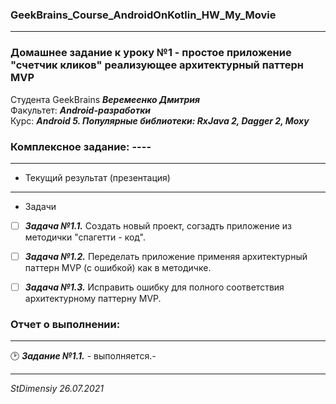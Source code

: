 ### GeekBrains_Course_AndroidOnKotlin_HW_My_Movie
---
### Домашнее задание к уроку №1 - простое приложение "счетчик кликов" реализующее архитектурный паттерн MVP
Студента GeekBrains ***Веремеенко Дмитрия***    
Факультет: ***Android-разработки***    
Курс: ***Android 5. Популярные библиотеки: RxJava 2, Dagger 2, Moxy***    
### Комплексное задание: ----
---    
- Текущий результат (презентация)        
---
- Задачи
- [ ] ***Задача №1.1.***	Создать новый проект, согзадть приложение из методички "спагетти - код".
- [ ] ***Задача №1.2.***	Переделать приложение применяя архитектурный паттерн MVP (с ошибкой) как в методичке.
- [ ] ***Задача №1.3.***	Исправить ошибку для полного соответствия архитектурному паттерну MVP.


### Отчет о выполнении:
---    
:clock2: ***Задание №1.1.*** - выполняется.-

---   

*StDimensiy 26.07.2021*
